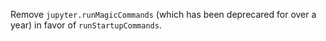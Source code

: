Remove `jupyter.runMagicCommands` (which has been deprecared for over a year) in favor of `runStartupCommands`.
